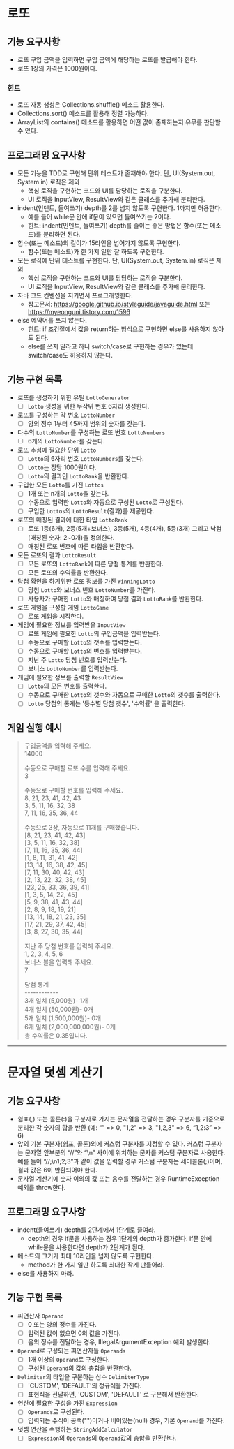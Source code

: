 # 로또

## 기능 요구사항

* 로또 구입 금액을 입력하면 구입 금액에 해당하는 로또를 발급해야 한다.
* 로또 1장의 가격은 1000원이다.

### 힌트

* 로또 자동 생성은 Collections.shuffle() 메소드 활용한다.
* Collections.sort() 메소드를 활용해 정렬 가능하다.
* ArrayList의 contains() 메소드를 활용하면 어떤 값이 존재하는지 유무를 판단할 수 있다.

## 프로그래밍 요구사항

* 모든 기능을 TDD로 구현해 단위 테스트가 존재해야 한다. 단, UI(System.out, System.in) 로직은 제외
    * 핵심 로직을 구현하는 코드와 UI를 담당하는 로직을 구분한다.
    * UI 로직을 InputView, ResultView와 같은 클래스를 추가해 분리한다.
* indent(인덴트, 들여쓰기) depth를 2를 넘지 않도록 구현한다. 1까지만 허용한다.
    * 예를 들어 while문 안에 if문이 있으면 들여쓰기는 2이다.
    * 힌트: indent(인덴트, 들여쓰기) depth를 줄이는 좋은 방법은 함수(또는 메소드)를 분리하면 된다.
* 함수(또는 메소드)의 길이가 15라인을 넘어가지 않도록 구현한다.
    * 함수(또는 메소드)가 한 가지 일만 잘 하도록 구현한다.
* 모든 로직에 단위 테스트를 구현한다. 단, UI(System.out, System.in) 로직은 제외
    * 핵심 로직을 구현하는 코드와 UI를 담당하는 로직을 구분한다.
    * UI 로직을 InputView, ResultView와 같은 클래스를 추가해 분리한다.
* 자바 코드 컨벤션을 지키면서 프로그래밍한다.
    * 참고문서: https://google.github.io/styleguide/javaguide.html 또는 https://myeonguni.tistory.com/1596
* else 예약어를 쓰지 않는다.
    * 힌트: if 조건절에서 값을 return하는 방식으로 구현하면 else를 사용하지 않아도 된다.
    * else를 쓰지 말라고 하니 switch/case로 구현하는 경우가 있는데 switch/case도 허용하지 않는다.

## 기능 구현 목록

* 로또를 생성하기 위한 유틸 `LottoGenerator`
    * [ ] `Lotto` 생성을 위한 무작위 번호 6자리 생성한다.
* 로또를 구성하는 각 번호 `LottoNumber`
    * [ ] 양의 정수 1부터 45까지 범위의 숫자를 갖는다.
* 다수의 `LottoNumber`를 구성하는 로또 번호 `LottoNumbers`
    * [ ] 6개의 `LottoNumber`를 갖는다.
* 로또 추첨에 필요한 단위 `Lotto`
    * [ ] `Lotto`의 6자리 번호 `LottoNumbers`를 갖는다.
    * [ ] `Lotto`는 장당 1000원이다.
    * [ ] `Lotto`의 결과인 `LottoRank`을 반환한다.
* 구입한 모든 `Lotto`를 가진 `Lottos`
    * [ ] 1개 또는 n개의 `Lotto`을 갖는다.
    * [ ] 수동으로 입력한 `Lotto`와 자동으로 구성된 `Lotto`로 구성된다.
    * [ ] 구입한 `Lottos`의 `LottoResult`(결과)를 제공한다.
* 로또의 매칭된 결과에 대한 타입 `LottoRank`
    * [ ] 로또 1등(6개), 2등(5개+보너스), 3등(5개), 4등(4개), 5등(3개) 그리고 낙첨(매칭된 숫자: 2~0개)을 정의한다.
    * [ ] 매칭된 로또 번호에 따른 타입을 반환한다.
* 모든 로또의 결과 `LottoResult`
    * [ ] 모든 로또의 `LottoRank`에 따른 당첨 통계를 반환한다.
    * [ ] 모든 로또의 수익률을 반환한다.
* 당첨 확인을 하기위한 로또 정보를 가진 `WinningLotto`
    * [ ] 당첨 `Lotto`와 보너스 번호 `LottoNumber`를 가진다.
    * [ ] 사용자가 구매한 `Lotto`와 매칭하여 당첨 결과 `LottoRank`를 반환한다.
* 로또 게임을 구성할 게임 `LottoGame`
    * [ ] 로또 게임을 시작한다.
* 게임에 필요한 정보를 입력받을 `InputView`
    * [ ] 로또 게임에 필요한 `Lotto`의 구입금액을 입력받는다.
    * [ ] 수동으로 구매할 `Lotto`의 갯수를 입력받는다.
    * [ ] 수동으로 구매할 `Lotto`의 번호를 입력받는다.
    * [ ] 지난 주 `Lotto` 당첨 번호를 입력받는다.
    * [ ] 보너스 `LottoNumber`를 입력받는다.
* 게임에 필요한 정보를 출력할 `ResultView`
    * [ ] `Lotto`의 모든 번호를 출력한다.
    * [ ] 수동으로 구매한 `Lotto`의 갯수와 자동으로 구매한 `Lotto`의 갯수를 출력한다.
    * [ ] `Lotto` 당첨의 통계는 '등수별 당첨 갯수', '수익률' 을 출력한다.

## 게임 실행 예시

> 구입금액을 입력해 주세요.  
> 14000  
>
> 수동으로 구매할 로또 수를 입력해 주세요.  
> 3
>   
> 수동으로 구매할 번호를 입력해 주세요.    
> 8, 21, 23, 41, 42, 43  
> 3, 5, 11, 16, 32, 38  
> 7, 11, 16, 35, 36, 44  
>   
> 수동으로 3장, 자동으로 11개를 구매했습니다.  
> [8, 21, 23, 41, 42, 43]  
> [3, 5, 11, 16, 32, 38]  
> [7, 11, 16, 35, 36, 44]  
> [1, 8, 11, 31, 41, 42]  
> [13, 14, 16, 38, 42, 45]  
> [7, 11, 30, 40, 42, 43]  
> [2, 13, 22, 32, 38, 45]  
> [23, 25, 33, 36, 39, 41]  
> [1, 3, 5, 14, 22, 45]  
> [5, 9, 38, 41, 43, 44]  
> [2, 8, 9, 18, 19, 21]  
> [13, 14, 18, 21, 23, 35]  
> [17, 21, 29, 37, 42, 45]  
> [3, 8, 27, 30, 35, 44]
>
> 지난 주 당첨 번호를 입력해 주세요.  
> 1, 2, 3, 4, 5, 6  
> 보너스 볼을 입력해 주세요.  
> 7  
>
> 당첨 통계  
> &#45;&#45;&#45;&#45;&#45;&#45;&#45;&#45;&#45;&#45;&#45;&#45;  
> 3개 일치 (5,000원)- 1개  
> 4개 일치 (50,000원)- 0개  
> 5개 일치 (1,500,000원)- 0개  
> 6개 일치 (2,000,000,000원)- 0개  
> 총 수익률은 0.35입니다.

* * *

# 문자열 덧셈 계산기

## 기능 요구사항

* 쉼표(,) 또는 콜론(:)을 구분자로 가지는 문자열을 전달하는 경우 구분자를 기준으로 분리한 각 숫자의 합을 반환 (예: “” => 0, "1,2" => 3, "1,2,3"
  => 6, “1,2:3” => 6)
* 앞의 기본 구분자(쉼표, 콜론)외에 커스텀 구분자를 지정할 수 있다. 커스텀 구분자는 문자열 앞부분의 “//”와 “\n” 사이에 위치하는 문자를 커스텀 구분자로 사용한다. 예를 들어 “//;\n1;2;3”과 같이
  값을 입력할 경우 커스텀 구분자는 세미콜론(;)이며, 결과 값은 6이 반환되어야 한다.
* 문자열 계산기에 숫자 이외의 값 또는 음수를 전달하는 경우 RuntimeException 예외를 throw한다.

## 프로그래밍 요구사항

* indent(들여쓰기) depth를 2단계에서 1단계로 줄여라.
    * depth의 경우 if문을 사용하는 경우 1단계의 depth가 증가한다. if문 안에 while문을 사용한다면 depth가 2단계가 된다.
* 메소드의 크기가 최대 10라인을 넘지 않도록 구현한다.
    * method가 한 가지 일만 하도록 최대한 작게 만들어라.
* else를 사용하지 마라.

## 기능 구현 목록

* 피연산자 `Operand`
    * [ ] 0 또는 양의 정수를 가진다.
    * [ ] 입력된 값이 없으면 0의 값을 가진다.
    * [ ] 음의 정수를 전달하는 경우, IllegalArgumentException 예외 발생한다.
* `Operand`로 구성되는 피연산자들 `Operands`
    * [ ] 1개 이상의 `Operand`로 구성한다.
    * [ ] 구성된 `Operand`의 값의 총합을 반환한다.
* `Delimiter`의 타입을 구분하는 상수 `DelimiterType`
    * [ ] 'CUSTOM', 'DEFAULT'의 정규식을 가진다.
    * [ ] 표현식을 전달하면, 'CUSTOM', 'DEFAULT' 로 구분해서 반환한다.
* 연산에 필요한 구성을 가진 `Expression`
    * [ ] `Operands`로 구성된다.
    * [ ] 입력되는 수식이 공백("")이거나 비어있는(null) 경우, 기본 `Operand`를 가진다.
* 덧셈 연산을 수행하는 `StringAddCalculator`
    * [ ] `Expression`의 `Operands`의 `Operand`값의 총합을 반환한다.